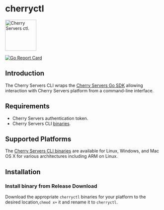 cherryctl
================
<p align="left">
    <img width="100" height="100" src="https://pbs.twimg.com/profile_images/900630217630285824/p46dA56X_400x400.jpg" alt="Cherry Servers ctl." />
</p>
<p align="left">
  <a href="https://goreportcard.com/report/github.com/cherryservers/cherryctl">
    <img src="https://goreportcard.com/badge/github.com/cherryservers/cherryctl" alt="Go Report Card" />
  </a>
</p>

## Introduction

The Cherry Servers CLI wraps the [Cherry Servers Go SDK](https://github.com/cherryservers/cherrygo) allowing interaction with Cherry Servers platform from a command-line interface.

## Requirements

* Cherry Servers authentication token.
* Cherry Servers CLI [binaries](https://github.com/cherryservers/cherryctl/releases).

## Supported Platforms

The [Cherry Servers CLI binaries](https://github.com/cherryservers/cherryctl/releases) are available for Linux, Windows, and Mac OS X for various architectures including ARM on Linux.

## Installation

### Install binary from Release Download

Download the appropriate `cherryctl` binaries for your platform to the desired location,`chmod x+` it and rename it to `cherryctl`.

